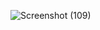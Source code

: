 ![Screenshot (109)](https://github.com/Ramkumar-Rangasamy/traveling/assets/125209102/1d907f2e-c0b9-478e-871f-077f7c804dec)
